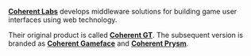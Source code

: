 [**Coherent Labs**](https://coherent-labs.com/) develops middleware solutions for building game user interfaces using web technology.

Their original product is called [**Coherent GT**](https://coherent-labs.com/Documentation/cpp-gt/). The subsequent version is branded as [**Coherent Gameface**](https://docs.coherent-labs.com/cpp-gameface/) and [**Coherent Prysm**](https://docs.coherent-labs.com/cpp-prysm).
